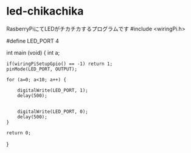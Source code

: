 # led-chikachika
RasberryPiにてLEDがチカチカするプログラムです
#include <wiringPi.h>

#define LED_PORT 4		

int main (void) {
	int a;

	
	if(wiringPiSetupGpio() == -1) return 1;
	pinMode(LED_PORT, OUTPUT);

	for (a=0; a<10; a++) {
		
		digitalWrite(LED_PORT, 1);
		delay(500);

		
		digitalWrite(LED_PORT, 0);
		delay(500);
	}

	return 0;
}
